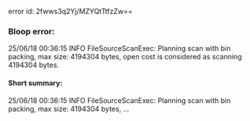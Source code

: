 error id: 2fwws3q2Yj/MZYQtTtfzZw==
### Bloop error:

25/06/18 00:36:15 INFO FileSourceScanExec: Planning scan with bin packing, max size: 4194304 bytes, open cost is considered as scanning 4194304 bytes.
#### Short summary: 

25/06/18 00:36:15 INFO FileSourceScanExec: Planning scan with bin packing, max size: 4194304 bytes, ...